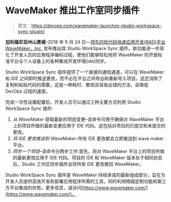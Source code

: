 # WaveMaker 推出工作室同步插件

> 原文：<https://devops.com/wavemaker-launches-studio-workspace-sync-plugin/>

**加利福尼亚州山景城**–2018 年 9 月 24 日—[领先的低代码快速应用开发(RAD)平台 WaveMaker，Inc.](https://www.wavemaker.com/) 宣布推出其 Studio WorkSpace Sync 插件。新功能进一步简化了开发人员的应用程序编码过程，使他们能够轻松地将 WaveMaker 的开放标准平台与个人设备上的各种集成开发环境(ide)同步。

Studio WorkSpace Sync 插件提供了一个直接的通信通道，可以在 WaveMaker 和 IDE 之间即时推送更改，而不必在平台之间导出和重新导入项目。这还消除了复制和粘贴代码的需要，这是一种耗时、繁琐且容易出错的方法，会降低 DevOps 过程的速度。

完成一次性设置配置后，开发人员可以通过三种主要方式利用 Studio WorkSpace Sync 插件:

1.  *从 WaveMaker* 获取最新的项目变更–该命令可用于确保对 WaveMaker 平台上的项目所做的最新变更应用于 IDE 代码。这包括对项目的已提交和未提交的更改。
2.  *将 IDE 更改推送到 WaveMaker*–所有 IDE 更改都会立即推送到 wave maker 平台。
3.  *同步一个项目*–该命令分两步工作:首先，将对 WaveMaker 平台上的项目所做的最新更改应用于 IDE 代码。项目的 IDE 和 WaveMaker 版本处于相同状态后，Studio 工作区同步插件会将所有 IDE 更改推回 WaveMaker。

Studio WorkSpace Sync 插件是 WaveMaker 持续承诺的最新组成部分，旨在为开发人员提供高效开发和部署应用程序所需的工具，同时利用精细定制功能和第三方平台集成的优势。更多信息，请访问[https://www.wavemaker.com/](https://www.wavemaker.com/)。